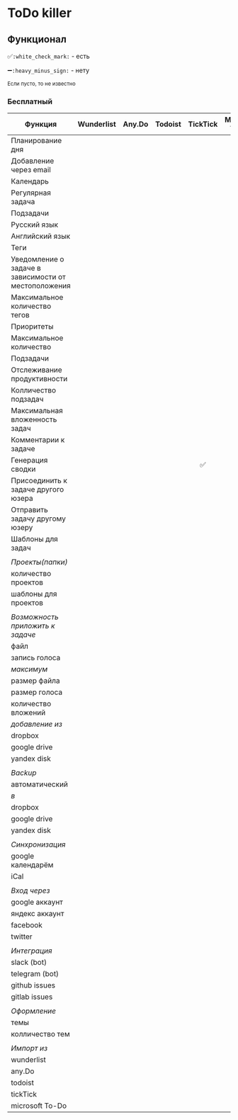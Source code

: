 # ToDo killer

## Функционал

:white_check_mark:`:white_check_mark:` - есть

:heavy_minus_sign:`:heavy_minus_sign:` - нету

<sub>Если пусто, то не известно</sub>

### Бесплатный 

Функция                                              | Wunderlist | Any.Do | Todoist | TickTick           | Microsoft To-Do
-----------------------------------------------------|:----------:|:------:|:-------:|:------------------:|:---------------:
Планирование дня                                     |            |        |         |                    |
Добавление через email                               |            |        |         |                    |
Календарь                                            |            |        |         |                    |
Регулярная задача                                    |            |        |         |                    |
Подзадачи                                            |            |        |         |                    |
Русский язык                                         |            |        |         |                    |
Английский язык                                      |            |        |         |                    |
Теги                                                 |            |        |         |                    |
Уведомление о задаче в зависимости от местоположения |            |        |         |                    |
Максимальное количество тегов                        |            |        |         |                    |
Приоритеты                                           |            |        |         |                    |
Максимальное количество                              |            |        |         |                    |
Подзадачи                                            |            |        |         |                    |
Отслеживание продуктивности                          |            |        |         |                    |
Колличество подзадач                                 |            |        |         |                    |
Максимальная вложенность задач                       |            |        |         |                    |
Комментарии к задаче                                 |            |        |         |                    |
Генерация сводки                                     |            |        |         | :white_check_mark: |
Присоединить к задаче другого юзера                  |            |        |         |                    |
Отправить задачу другому юзеру                       |            |        |         |                    |
Шаблоны для задач                                    |            |        |         |                    |
                                                     |            |        |         |                    |
_Проекты(папки)_                                     |            |        |         |                    |
количество проектов                                  |            |        |         |                    |
шаблоны для проектов                                 |            |        |         |                    |
                                                     |            |        |         |                    |
_Возможность приложить к задаче_                     |            |        |         |                    |
файл                                                 |            |        |         |                    |
запись голоса                                        |            |        |         |                    |
_максимум_                                           |            |        |         |                    |
размер файла                                         |            |        |         |                    |
размер голоса                                        |            |        |         |                    |
количество вложений                                  |            |        |         |                    |
_добавление из_                                      |            |        |         |                    |
dropbox                                              |            |        |         |                    |
google drive                                         |            |        |         |                    |
yandex disk                                          |            |        |         |                    |
                                                     |            |        |         |                    |
_Backup_                                             |            |        |         |                    |
автоматический                                       |            |        |         |                    |
_в_                                                  |            |        |         |                    |
dropbox                                              |            |        |         |                    |
google drive                                         |            |        |         |                    |
yandex disk                                          |            |        |         |                    |
                                                     |            |        |         |                    |
_Синхронизация_                                      |            |        |         |                    |
google календарём                                    |            |        |         |                    |
iCal                                                 |            |        |         |                    |
                                                     |            |        |         |                    |
_Вход через_                                         |            |        |         |                    |
google аккаунт                                       |            |        |         |                    |
яндекс аккаунт                                       |            |        |         |                    |
facebook                                             |            |        |         |                    |
twitter                                              |            |        |         |                    |
                                                     |            |        |         |                    |
_Интеграция_                                         |            |        |         |                    |
slack (bot)                                          |            |        |         |                    |
telegram (bot)                                       |            |        |         |                    |
github issues                                        |            |        |         |                    |
gitlab issues                                        |            |        |         |                    |
                                                     |            |        |         |                    |
_Оформление_                                         |            |        |         |                    |
темы                                                 |            |        |         |                    |
колличество тем                                      |            |        |         |                    |
                                                     |            |        |         |                    |
_Импорт из_                                          |            |        |         |                    |
wunderlist                                           |            |        |         |                    |
any.Do                                               |            |        |         |                    |
todoist                                              |            |        |         |                    |
tickTick                                             |            |        |         |                    |
microsoft To-Do                                      |            |        |         |                    |
